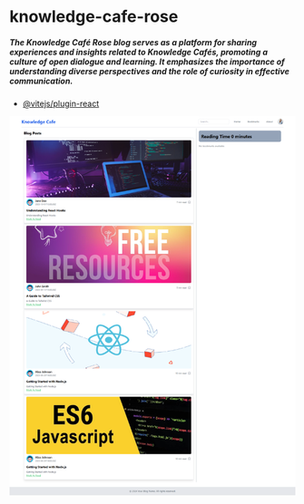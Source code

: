 # knowledge-cafe-rose

##### The Knowledge Café Rose blog serves as a platform for sharing experiences and insights related to Knowledge Cafés, promoting a culture of open dialogue and learning. It emphasizes the importance of understanding diverse perspectives and the role of curiosity in effective communication.



- [@vitejs/plugin-react](knowledge-cafe-rose.vercel.app) 


![Alt text](./src/assets//knowdlege.png)